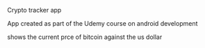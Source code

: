 Crypto tracker app

App created as part of the Udemy course on android development

shows the current prce of bitcoin against the us dollar
